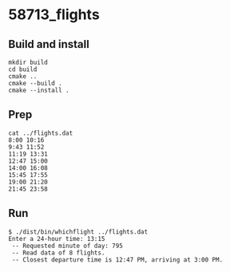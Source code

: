 # 58713_flights

## Build and install

```shell
mkdir build
cd build
cmake ..
cmake --build .
cmake --install .
```

## Prep

```text
cat ../flights.dat
8:00 10:16
9:43 11:52
11:19 13:31
12:47 15:00
14:00 16:08
15:45 17:55
19:00 21:20
21:45 23:58
```

## Run

```text
$ ./dist/bin/whichflight ../flights.dat
Enter a 24-hour time: 13:15
 -- Requested minute of day: 795
 -- Read data of 8 flights.
 -- Closest departure time is 12:47 PM, arriving at 3:00 PM.
```

